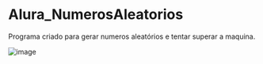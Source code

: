 # Alura_NumerosAleatorios

Programa criado para gerar numeros aleatórios e tentar superar a maquina.

![image](https://user-images.githubusercontent.com/57691908/112912996-31056800-90cf-11eb-83e5-e13135acf636.png)
